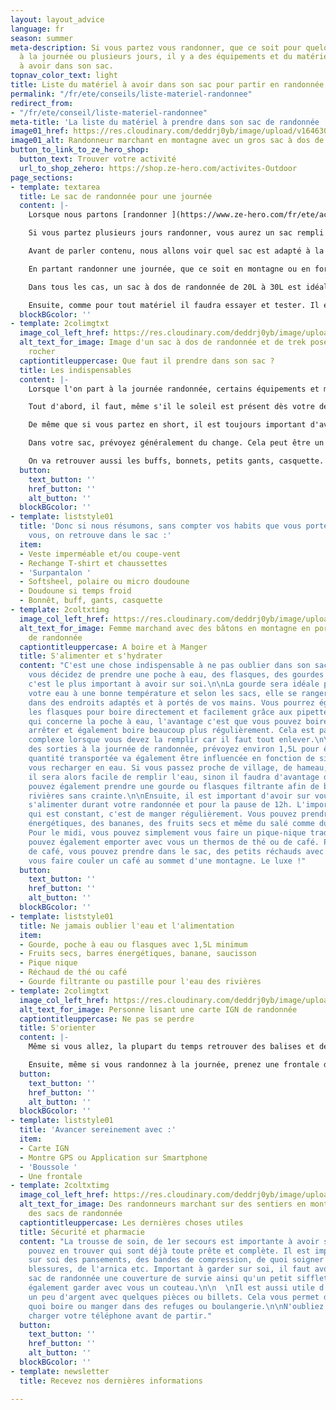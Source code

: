 ```yaml
---
layout: layout_advice
language: fr
season: summer
meta-description: Si vous partez vous randonner, que ce soit pour quelques heures,
  à la journée ou plusieurs jours, il y a des équipements et du matériel indispensable
  à avoir dans son sac.
topnav_color_text: light
title: Liste du matériel à avoir dans son sac pour partir en randonnée à la journée
permalink: "/fr/ete/conseils/liste-materiel-randonnee"
redirect_from:
- "/fr/ete/conseil/liste-materiel-randonnee"
meta-title: 'La liste du matériel à prendre dans son sac de randonnée '
image01_href: https://res.cloudinary.com/deddrj0yb/image/upload/v1646301630/website/summer/patrick-hendry-lsJsaERGu4c-unsplash_movjar.jpg
image01_alt: Randonneur marchant en montagne avec un gros sac à dos de randonnée
button_to_link_to_ze_hero_shop:
  button_text: Trouver votre activité
  url_to_shop_zehero: https://shop.ze-hero.com/activites-Outdoor
page_sections:
- template: textarea
  title: Le sac de randonnée pour une journée
  content: |-
    Lorsque nous partons [randonner ](https://www.ze-hero.com/fr/ete/activites/randonnee-montagne)de quelques heures à une journée, il est important d'avoir certains équipement et matériels dans son sac de randonnée. Nous allons voir les indispensables à ne pas oublier ainsi que le matériel qu'il est toujours très utile d'avoir.

    Si vous partez plusieurs jours randonner, vous aurez un sac rempli différemment que pour seulement une journée de marche.

    Avant de parler contenu, nous allons voir quel sac est adapté à la sortie à la journée, comment le choisir et comment le régler à votre corps.

    En partant randonner une journée, que ce soit en montagne ou en forêt ou autre, un sac de randonnée de 20L à 30L est idéal. Bien sûr, tout dépend de ce que vous mettez dans le sac, si vous transportez également des cordes d'escalades, du matériel de ski ou autre, le volume pourra changer. Ici nous allons rester sur un contenu de sac classique pour une randonnée d'une journée. La taille du sac pourra également varier selon si vous avez des enfants et que vous décidez de transporter du matériel et des équipements pour eux.

    Dans tous les cas, un sac à dos de randonnée de 20L à 30L est idéal pour randonner à la journée.

    Ensuite, comme pour tout matériel il faudra essayer et tester. Il existe différentes formes qui vous correspondront plus ou moins. En magasin, il est possible d'essayer les sacs avec du poids à l'intérieur. Celui-ci doit être agréable à porter au niveau de sa longueur, de son confort dans le dos et sur les bretelles ainsi que sa ceinture ventrale. Les sacs vont ensuite se différencier sur leur ergonomie, leurs accessoires, leurs rangements, la matière et la solidité des tissus et des revêtements. Il est toujours plus agréable d'avoir un sac avec des différentes poches et différents compartiments afin d'organiser son rangement et son matériel. Certaines choses parfois simples deviennent compliquées sur certains sacs, comme chercher sa bouteille d'eau, certains accès etc.
  blockBGcolor: ''
- template: 2colimgtxt
  image_col_left_href: https://res.cloudinary.com/deddrj0yb/image/upload/v1646301560/website/summer/ali-kazal-MzTTVl_trFw-unsplash_a8imzt.jpg
  alt_text_for_image: Image d'un sac à dos de randonnée et de trek posé contre un
    rocher
  captiontitleuppercase: Que faut il prendre dans son sac ?
  title: Les indispensables
  content: |-
    Lorsque l'on part à la journée randonnée, certains équipements et matériels sont indispensables. De plus, si vous partez en montagne et donc en altitude, il ne faudra pas oublier de prendre quelques équipements supplémentaires.

    Tout d'abord, il faut, même s'il le soleil est présent dès votre départ, prendre une veste imperméable. Le temps peut être rapidement changeant en montagne. Aujourd'hui, on trouve beaucoup de vestes imperméables qui sont légères et ne prennent pas de place. C'est vraiment le 1er équipement à toujours avoir. Il vous coupera également du vent lorsque vous vous trouvez par exemple sur une crête ou sur un sommet. Vous pouvez également avoir avec vous un petit coupe-vent déperlant.

    De même que si vous partez en short, il est toujours important d'avoir un surpantalon léger ou de pluie afin de se couvrir en cas de baisse de température ou de pluie.

    Dans votre sac, prévoyez généralement du change. Cela peut être un t-shirt et une paire de chaussettes si vous mettez les pieds dans l'eau par exemple. En fonction des températures, prévoyez une 2ème couche. Cela peut être une softsheel ou par exemple une microdoudoune qui sont légères et se mettent en boule dans le sac. Si vraiment le temps peut se gâter ou que le froid est présent, n'hésitez pas à mettre en plus une veste chaude type doudoune au fond du sac.

    On va retrouver aussi les buffs, bonnets, petits gants, casquette. En fonction de la météo, vous pourrez adapter votre choix. Ils ne prennent pas de place et sont très légers.
  button:
    text_button: ''
    href_button: ''
    alt_button: ''
  blockBGcolor: ''
- template: liststyle01
  title: 'Donc si nous résumons, sans compter vos habits que vous portez déjà sur
    vous, on retrouve dans le sac :'
  item:
  - Veste imperméable et/ou coupe-vent
  - Rechange T-shirt et chaussettes
  - 'Surpantalon '
  - Softsheel, polaire ou micro doudoune
  - Doudoune si temps froid
  - Bonnêt, buff, gants, casquette
- template: 2coltxtimg
  image_col_left_href: https://res.cloudinary.com/deddrj0yb/image/upload/v1646301523/website/summer/lucas-favre-GzcI_rMNclY-unsplash_rwravw.jpg
  alt_text_for_image: Femme marchand avec des bâtons en montagne en portant un sac
    de randonnée
  captiontitleuppercase: A boire et à Manger
  title: S'alimenter et s'hydrater
  content: "C'est une chose indispensable à ne pas oublier dans son sac : l'eau. Que
    vous décidez de prendre une poche à eau, des flasques, des gourdes ou une bouteille,
    c'est le plus important à avoir sur soi.\n\nLa gourde sera idéale pour maintenir
    votre eau à une bonne température et selon les sacs, elle se rangera facilement
    dans des endroits adaptés et à portés de vos mains. Vous pourrez également utiliser
    les flasques pour boire directement et facilement grâce aux pipettes.  \nEn ce
    qui concerne la poche à eau, l'avantage c'est que vous pouvez boire sans vous
    arrêter et également boire beaucoup plus régulièrement. Cela est par contre plus
    complexe lorsque vous devez la remplir car il faut tout enlever.\n\nMais pour
    des sorties à la journée de randonnée, prévoyez environ 1,5L pour être sûr. La
    quantité transportée va également être influencée en fonction de si vous pourrez
    vous recharger en eau. Si vous passez proche de village, de hameau, de fontaine,
    il sera alors facile de remplir l'eau, sinon il faudra d'avantage de litre. Vous
    pouvez également prendre une gourde ou flasques filtrante afin de boire dans les
    rivières sans crainte.\n\nEnsuite, il est important d'avoir sur vous, de quoi
    s'alimenter durant votre randonnée et pour la pause de 12h. L'important avec l'effort
    qui est constant, c'est de manger régulièrement. Vous pouvez prendre des barres
    énergétiques, des bananes, des fruits secs et même du salé comme du saucisson.
    Pour le midi, vous pouvez simplement vous faire un pique-nique traditionnel. Vous
    pouvez également emporter avec vous un thermos de thé ou de café. Pour les amateurs
    de café, vous pouvez prendre dans le sac, des petits réchauds avec cafetière et
    vous faire couler un café au sommet d'une montagne. Le luxe !"
  button:
    text_button: ''
    href_button: ''
    alt_button: ''
  blockBGcolor: ''
- template: liststyle01
  title: Ne jamais oublier l'eau et l'alimentation
  item:
  - Gourde, poche à eau ou flasques avec 1,5L minimum
  - Fruits secs, barres énergétiques, banane, saucisson
  - Pique nique
  - Réchaud de thé ou café
  - Gourde filtrante ou pastille pour l'eau des rivières
- template: 2colimgtxt
  image_col_left_href: https://res.cloudinary.com/deddrj0yb/image/upload/v1646314205/website/summer/shaq-hossain-z1drTNJoDMU-unsplash_ur1ucx.jpg
  alt_text_for_image: Personne lisant une carte IGN de randonnée
  captiontitleuppercase: Ne pas se perdre
  title: S'orienter
  content: |-
    Même si vous allez, la plupart du temps retrouver des balises et des indications sur les chemins, vous n'êtes jamais à l’abri de vous perdre. Vous pouvez avoir des montres GPS qui vous indiquent votre itinéraire ou alors sur votre téléphone. Mais l'idéal reste d'avoir la carte IGN du lieu où vous randonner. Si vous savez correctement lire la carte, alors vous saurez plus facilement vous orienter. Une petite boussole est toujours utile si vous savez vous en servir.

    Ensuite, même si vous randonnez à la journée, prenez une frontale dans votre sac. Vous pouvez avoir des passages dans des tunnels ou grottes qui demandent de la lumière. Mais également, nous sommes jamais à l'abri de rentrer à la tombée de la nuit. On peut facilement et vite se faire rattraper par la nuit qui tombe si le chemin était plus technique ou que vous vous êtes perdus quelque part.
  button:
    text_button: ''
    href_button: ''
    alt_button: ''
  blockBGcolor: ''
- template: liststyle01
  title: 'Avancer sereinement avec :'
  item:
  - Carte IGN
  - Montre GPS ou Application sur Smartphone
  - 'Boussole '
  - Une frontale
- template: 2coltxtimg
  image_col_left_href: https://res.cloudinary.com/deddrj0yb/image/upload/v1638883631/website/summer/Famille-monntagne-descente_pnefzh.jpg
  alt_text_for_image: Des randonneurs marchant sur des sentiers en montagnes portant
    des sacs de randonnée
  captiontitleuppercase: Les dernières choses utiles
  title: Sécurité et pharmacie
  content: "La trousse de soin, de 1er secours est importante à avoir sur soi. Vous
    pouvez en trouver qui sont déjà toute prête et complète. Il est important d'avoir
    sur soi des pansements, des bandes de compression, de quoi soigner des petites
    blessures, de l'arnica etc. Important à garder sur soi, il faut avoir dans son
    sac de randonnée une couverture de survie ainsi qu'un petit sifflet. Vous pouvez
    également garder avec vous un couteau.\n\n  \nIl est aussi utile d'avoir sur moi
    un peu d'argent avec quelques pièces ou billets. Cela vous permet d'acheter de
    quoi boire ou manger dans des refuges ou boulangerie.\n\nN'oubliez pas de bien
    charger votre téléphone avant de partir."
  button:
    text_button: ''
    href_button: ''
    alt_button: ''
  blockBGcolor: ''
- template: newsletter
  title: Recevez nos dernières informations

---
```

